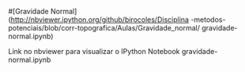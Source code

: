 #[Gravidade Normal](http://nbviewer.ipython.org/github/birocoles/Disciplina
-metodos-potenciais/blob/corr-topografica/Aulas/Gravidade_normal/
gravidade-normal.ipynb)

Link no nbviewer para visualizar o IPython Notebook gravidade-normal.ipynb